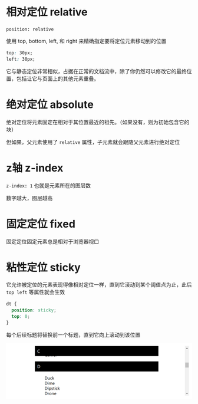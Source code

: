 # 相对定位 relative

`position: relative`

使用 top, bottom, left, 和 right 来精确指定要将定位元素移动到的位置

```css
top: 30px;
left: 30px;
```

它与静态定位非常相似，占据在正常的文档流中，除了你仍然可以修改它的最终位置，包括让它与页面上的其他元素重叠。

# 绝对定位 absolute

绝对定位将元素固定在相对于其位置最近的祖先。（如果没有，则为初始包含它的块）

但如果，父元素使用了 `relative` 属性，子元素就会跟随父元素进行绝对定位

# z轴 z-index

`z-index: 1` 也就是元素所在的图层数

数字越大，图层越高

# 固定定位 fixed

固定定位固定元素总是相对于浏览器视口

# 粘性定位 sticky

它允许被定位的元素表现得像相对定位一样，直到它滚动到某个阈值点为止，此后 `top left` 等属性就会生效

```css
dt {
  position: sticky;
  top: 0;
}
```

每个后续标题将替换前一个标题，直到它向上滚动到该位置

![](./img03/gd.png)